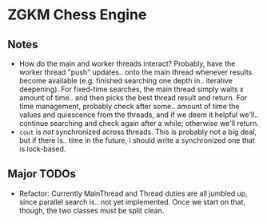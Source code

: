# ZGKM Chess Engine

## Notes
* How do the main and worker threads interact? Probably, have the worker thread "push" updates..
onto the main thread whenever results become available (e.g. finished searching one depth in..
iterative deepening). For fixed-time searches, the main thread simply waits x amount of time..
and then picks the best thread result and return. For time management, probably check after some..
amount of time the values and quiescence from the threads, and if we deem it helpful we'll..
continue searching and check again after a while; otherwise we'll return.
* `cout` is *not* synchronized across threads. This is probably not a big deal, but if there is..
time in the future, I should write a synchronized one that is lock-based.


## Major TODOs
* Refactor: Currently MainThread and Thread duties are all jumbled up, since parallel search is..
not yet implemented. Once we start on that, though, the two classes must be split clean.